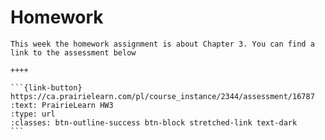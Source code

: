 # Homework

````{panels}
This week the homework assignment is about Chapter 3. You can find a link to the assessment below

++++ 

```{link-button} https://ca.prairielearn.com/pl/course_instance/2344/assessment/16787
:text: PrairieLearn HW3
:type: url
:classes: btn-outline-success btn-block stretched-link text-dark
```
````